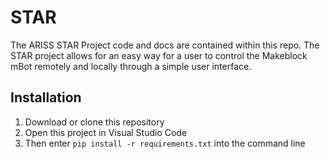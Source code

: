 # STAR
The ARISS STAR Project code and docs are contained within this repo.
The STAR project allows for an easy way for a user to control the Makeblock mBot remotely and locally through a simple user interface.

## Installation ##
1. Download or clone this repository
2. Open this project in Visual Studio Code
3. Then enter `pip install -r requirements.txt` into the command line
